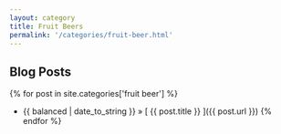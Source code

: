 ```yaml
---
layout: category
title: Fruit Beers
permalink: '/categories/fruit-beer.html'
---
```


## Blog Posts

{% for post in site.categories['fruit beer'] %}
  * {{ balanced | date_to_string }} &raquo; [ {{ post.title }} ]({{ post.url }})
{% endfor %}
